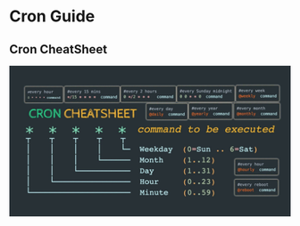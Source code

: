# Cron Guide

## Cron CheatSheet

![cron-cheatsheet](cron-guide.md.assests.cron-cheatsheet.jpeg "cron-cheatsheet")
